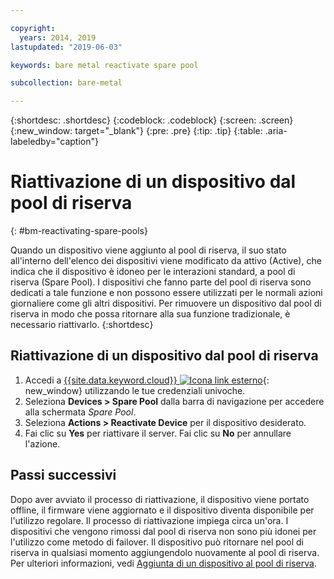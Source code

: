 ```yaml
---

copyright:
  years: 2014, 2019
lastupdated: "2019-06-03"

keywords: bare metal reactivate spare pool

subcollection: bare-metal

---
```


{:shortdesc: .shortdesc}
{:codeblock: .codeblock}
{:screen: .screen}
{:new_window: target="_blank"}
{:pre: .pre}
{:tip: .tip}
{:table: .aria-labeledby="caption"}


# Riattivazione di un dispositivo dal pool di riserva
{: #bm-reactivating-spare-pools}

Quando un dispositivo viene aggiunto al pool di riserva, il suo stato all'interno dell'elenco dei dispositivi viene modificato da attivo (Active), che indica che il dispositivo è idoneo per le interazioni standard, a pool di riserva (Spare Pool). I dispositivi che fanno parte del pool di riserva sono dedicati a tale funzione e non possono essere utilizzati per le normali azioni giornaliere come gli altri dispositivi. Per rimuovere un dispositivo dal pool di riserva in modo che possa ritornare alla sua funzione tradizionale, è necessario riattivarlo.
{:shortdesc}

## Riattivazione di un dispositivo dal pool di riserva

1. Accedi a [{{site.data.keyword.cloud}} ![Icona link esterno](../icons/launch-glyph.svg "Icona link esterno")](https://cloud.ibm.com/){: new_window} utilizzando le tue credenziali univoche.
2. Seleziona **Devices > Spare Pool** dalla barra di navigazione per accedere alla schermata *Spare Pool*.
3. Seleziona **Actions > Reactivate Device** per il dispositivo desiderato.
4. Fai clic su **Yes** per riattivare il server. Fai clic su **No** per annullare l'azione.

## Passi successivi
Dopo aver avviato il processo di riattivazione, il dispositivo viene portato offline, il firmware viene aggiornato e il dispositivo diventa disponibile per l'utilizzo regolare. Il processo di riattivazione impiega circa un'ora. I dispositivi che vengono rimossi dal pool di riserva non sono più idonei per l'utilizzo come metodo di failover. Il dispositivo può ritornare nel pool di riserva in qualsiasi momento aggiungendolo nuovamente al pool di riserva. Per ulteriori informazioni, vedi [Aggiunta di un dispositivo al pool di riserva](/docs/bare-metal?topic=bare-metal-adding-spare-pools#adding-spare-pools).
